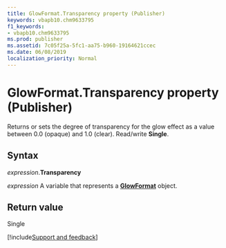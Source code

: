 ```yaml
---
title: GlowFormat.Transparency property (Publisher)
keywords: vbapb10.chm9633795
f1_keywords:
- vbapb10.chm9633795
ms.prod: publisher
ms.assetid: 7c05f25a-5fc1-aa75-b960-19164621ccec
ms.date: 06/08/2019
localization_priority: Normal
---
```



# GlowFormat.Transparency property (Publisher)

Returns or sets the degree of transparency for the glow effect as a value between 0.0 (opaque) and 1.0 (clear). Read/write **Single**.


## Syntax

_expression_.**Transparency**

_expression_ A variable that represents a **[GlowFormat](Publisher.GlowFormat.md)** object.


## Return value

Single


[!include[Support and feedback](~/includes/feedback-boilerplate.md)]